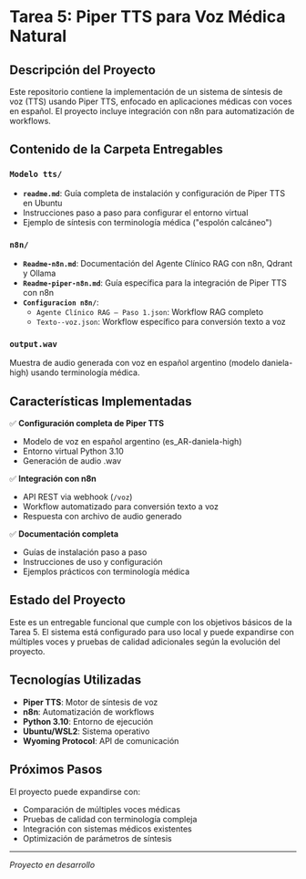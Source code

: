 # Tarea 5: Piper TTS para Voz Médica Natural

## Descripción del Proyecto

Este repositorio contiene la implementación de un sistema de síntesis de voz (TTS) usando Piper TTS, enfocado en aplicaciones médicas con voces en español. El proyecto incluye integración con n8n para automatización de workflows.

## Contenido de la Carpeta Entregables

###  `Modelo tts/`
- **`readme.md`**: Guía completa de instalación y configuración de Piper TTS en Ubuntu
- Instrucciones paso a paso para configurar el entorno virtual
- Ejemplo de síntesis con terminología médica ("espolón calcáneo")

###  `n8n/`
- **`Readme-n8n.md`**: Documentación del Agente Clínico RAG con n8n, Qdrant y Ollama
- **`Readme-piper-n8n.md`**: Guía específica para la integración de Piper TTS con n8n
- **`Configuracion n8n/`**:
  - `Agente Clínico RAG – Paso 1.json`: Workflow RAG completo
  - `Texto--voz.json`: Workflow específico para conversión texto a voz

###  `output.wav`
Muestra de audio generada con voz en español argentino (modelo daniela-high) usando terminología médica.

## Características Implementadas

✅ **Configuración completa de Piper TTS**
- Modelo de voz en español argentino (es_AR-daniela-high)
- Entorno virtual Python 3.10
- Generación de audio .wav

✅ **Integración con n8n**
- API REST via webhook (`/voz`)
- Workflow automatizado para conversión texto a voz
- Respuesta con archivo de audio generado

✅ **Documentación completa**
- Guías de instalación paso a paso
- Instrucciones de uso y configuración
- Ejemplos prácticos con terminología médica

## Estado del Proyecto

Este es un entregable funcional que cumple con los objetivos básicos de la Tarea 5. El sistema está configurado para uso local y puede expandirse con múltiples voces y pruebas de calidad adicionales según la evolución del proyecto.

## Tecnologías Utilizadas

- **Piper TTS**: Motor de síntesis de voz
- **n8n**: Automatización de workflows
- **Python 3.10**: Entorno de ejecución
- **Ubuntu/WSL2**: Sistema operativo
- **Wyoming Protocol**: API de comunicación

## Próximos Pasos

El proyecto puede expandirse con:
- Comparación de múltiples voces médicas
- Pruebas de calidad con terminología compleja
- Integración con sistemas médicos existentes
- Optimización de parámetros de síntesis

---

*Proyecto en desarrollo*
